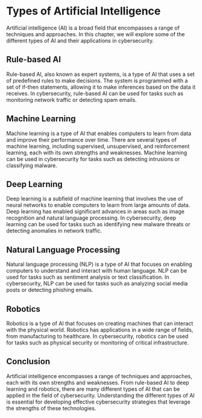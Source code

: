 Types of Artificial Intelligence
===================================================================================================

Artificial intelligence (AI) is a broad field that encompasses a range of techniques and approaches. In this chapter, we will explore some of the different types of AI and their applications in cybersecurity.

Rule-based AI
-------------

Rule-based AI, also known as expert systems, is a type of AI that uses a set of predefined rules to make decisions. The system is programmed with a set of if-then statements, allowing it to make inferences based on the data it receives. In cybersecurity, rule-based AI can be used for tasks such as monitoring network traffic or detecting spam emails.

Machine Learning
----------------

Machine learning is a type of AI that enables computers to learn from data and improve their performance over time. There are several types of machine learning, including supervised, unsupervised, and reinforcement learning, each with its own strengths and weaknesses. Machine learning can be used in cybersecurity for tasks such as detecting intrusions or classifying malware.

Deep Learning
-------------

Deep learning is a subfield of machine learning that involves the use of neural networks to enable computers to learn from large amounts of data. Deep learning has enabled significant advances in areas such as image recognition and natural language processing. In cybersecurity, deep learning can be used for tasks such as identifying new malware threats or detecting anomalies in network traffic.

Natural Language Processing
---------------------------

Natural language processing (NLP) is a type of AI that focuses on enabling computers to understand and interact with human language. NLP can be used for tasks such as sentiment analysis or text classification. In cybersecurity, NLP can be used for tasks such as analyzing social media posts or detecting phishing emails.

Robotics
--------

Robotics is a type of AI that focuses on creating machines that can interact with the physical world. Robotics has applications in a wide range of fields, from manufacturing to healthcare. In cybersecurity, robotics can be used for tasks such as physical security or monitoring of critical infrastructure.

Conclusion
----------

Artificial intelligence encompasses a range of techniques and approaches, each with its own strengths and weaknesses. From rule-based AI to deep learning and robotics, there are many different types of AI that can be applied in the field of cybersecurity. Understanding the different types of AI is essential for developing effective cybersecurity strategies that leverage the strengths of these technologies.
